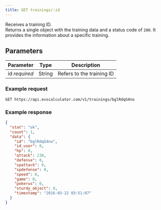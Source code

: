 ```yaml
---
title: GET trainings/:id
---
```


Receives a training ID.  
Returns a single object with the training data and a status code of `200`.
It provides the information about a specific training.

## Parameters

Parameter       | Type          		| Description
---- | ---- | ---- 
id _required_   | String			   	| Refers to the training ID


### Example request 

```
GET https://api.evscalculator.com/v1/trainings/bglRdqG4no
```

### Example response

```json
{
  "stat": "ok",
  "count": 1,
  "data": {
    "id": "bglRdqG4no",
    "id_user": 0,
    "hp": 0,
    "attack": 230,
    "defense": 0,
    "spattack": 0,
    "spdefense": 0,
    "speed": 0,
    "game": 0,
    "pokerus": 0,
    "sturdy_object": 0,
    "timestamp": "2016-03-22 03:51:07"
  }
}
```